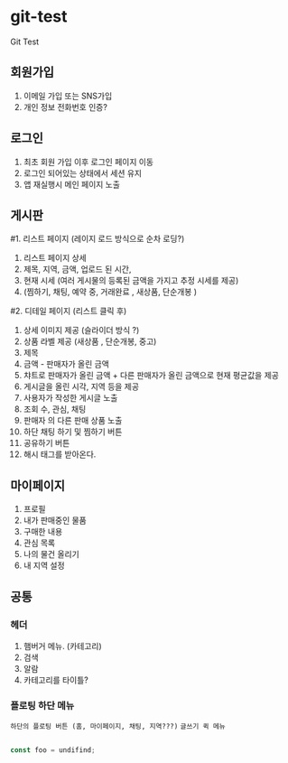 # git-test
Git Test 

## 회원가입
1. 이메일 가입 또는 SNS가입
2. 개인 정보 전화번호 인증?

## 로그인
1. 최초 회원 가입 이후 로그인 페이지 이동 
2. 로그인 되어있는 상태에서 세션 유지
3. 앱 재실행시 메인 페이지 노출

## 게시판
#1. 리스트 페이지 (레이지 로드 방식으로 순차 로딩?)
1. 리스트 페이지 상세
2. 제목, 지역, 금액, 업로드 된 시간, 
3. 현재 시세 (여러 게시물의 등록된 금액을 가지고 추정 시세를 제공)
4. (찜하기, 채팅, 예약 중, 거래완료 , 새상품, 단순개봉 )     
        
#2. 디테일 페이지 (리스트 클릭 후)
1. 상세 이미지 제공 (슬라이더 방식 ?) 
2. 상품 라벨 제공 (새상품 , 단순개봉, 중고)
3. 제목 
4. 금액 - 판매자가 올린 금액 
5. 챠트로 판매자가 올린 금액 + 다른 판매자가 올린 금액으로 현재 평균값을 제공  
6. 게시글을 올린 시각, 지역 등을 제공 
7. 사용자가 작성한 게시글 노출 
8. 조회 수, 관심, 채팅 
9. 판매자 의 다른 판매 상품 노출 
10. 하단 채팅 하기 및 찜하기 버튼 
11. 공유하기 버튼 
12. 해시 태그를 받아온다. 

## 마이페이지
1. 프로필
2. 내가 판매중인 물품
3. 구매한 내용 
4. 관심 목록
5. 나의 물건 올리기
6. 내 지역 설정

## 공통
### 헤더
1. 햄버거 메뉴. (카테고리) 
2. 검색 
3. 알람
4. 카테고리를 타이틀?

### 플로팅 하단 메뉴
`하단의 플로팅 버튼 (홈, 마이페이지, 채팅, 지역???)`
`글쓰기 퀵 메뉴`


```javascript

const foo = undifind;

```
